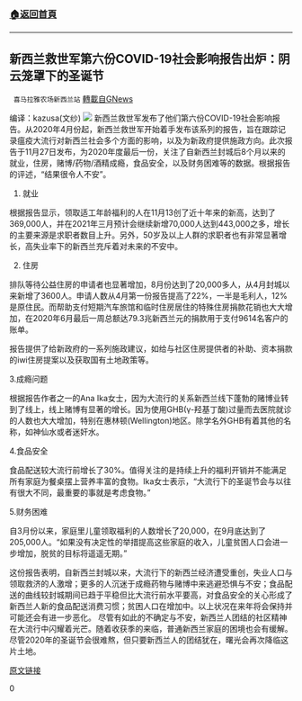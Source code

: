 ###  [:house:返回首頁](https://github.com/ourhimalayas/txt)
---

## 新西兰救世军第六份COVID-19社会影响报告出炉：阴云笼罩下的圣诞节
` 喜马拉雅农场新西兰站` [轉載自GNews](https://gnews.org/zh-hans/597908/)

编译：kazusa(文纱)
![](https://gnews-media-offload.s3.amazonaws.com/wp-content/uploads/2020/11/27215533/Capture-58.png)
新西兰救世军发布了他们第六份COVID-19社会影响报告。从2020年4月份起，新西兰救世军开始着手发布该系列的报告，旨在跟踪记录瘟疫大流行对新西兰社会多个方面的影响，以及为新政府提供施政方向。此次报告于11月27日发布，为2020年度最后一份，关注了自新西兰封城后8个月以来的就业，住房，赌博/药物/酒精成瘾，食品安全，以及财务困难等的数据。根据报告的评述，“结果很令人不安”。

1. 就业

根据报告显示，领取适工年龄福利的人在11月13创了近十年来的新高，达到了369,000人，并在2021年三月预计会继续新增70,000人达到443,000之多，增长的主要来源是求职者数目上升。另外，50岁及以上人群的求职者也有非常显著增长，高失业率下的新西兰充斥着对未来的不安中。

2. 住房

排队等待公益住房的申请者也显著增加，8月份达到了20,000多人，从4月封城以来新增了3600人。申请人数从4月第一份报告提高了22%，一半是毛利人，12%是原住民。而帮助支付短期汽车旅馆和临时住房居住的特殊住房捐款花销也大大增加，在2020年6月最后一周总额达79.3兆新西兰元的捐款用于支付9614名客户的账单。

报告提供了给新政府的一系列施政建议，如给与社区住房提供者的补助、资本捐款的iwi住房提案以及获取国有土地政策等。

3.成瘾问题

根据报告作者之一的Ana Ika女士，因为大流行的关系新西兰线下蓬勃的赌博业转到了线上，线上赌博有显著的增长。因为使用GHB(γ-羟基丁酸)过量而去医院就诊的人数也大大增加，特别在惠林顿(Wellington)地区。除学名外GHB有着其他的名称，如神仙水或者迷奸水。

4.食品安全

食品配送较大流行前增长了30%。值得关注的是持续上升的福利开销并不能满足所有家庭为餐桌摆上营养丰富的食物。Ika女士表示，“大流行下的圣诞节会与以往有很大不同，最重要的事就是考虑食物。”

5.财务困难

自3月份以来，家庭里儿童领取福利的人数增长了20,000，在9月底达到了205,000人。“如果没有决定性的举措提高这些家庭的收入，儿童贫困人口会进一步增加，脱贫的目标将遥遥无期。”

这份报告表明，自新西兰封城以来，大流行下的新西兰经济遭受重创，失业人口与领取救济的人激增；更多的人沉迷于成瘾药物与赌博中来逃避恐惧与不安；食品配送的曲线较封城期间已趋于平稳但比大流行前水平要高，对食品安全的关心形成了新西兰人新的食品配送消费习惯；贫困人口在增加中。以上状况在来年将会保持并可能还会有进一步恶化。 尽管有如此的不确定与不安，新西兰人团结的社区精神在大流行中闪耀着光芒。随着收获季的来临，普通新西兰家庭的困境也会有缓解。尽管2020年的圣诞节会很难熬，但只要新西兰人的团结犹在，曙光会再次降临这片土地。

[原文链接](https://www.stuff.co.nz/national/123518597/salvation-army-report-reveals-decadehigh-benefit-numbers-and-fears-for-the-covid-christmas)

0
